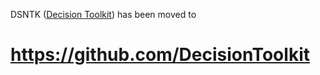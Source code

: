 DSNTK ([Decision Toolkit](https://github.com/DecisionToolkit)) has been moved to
# https://github.com/DecisionToolkit


